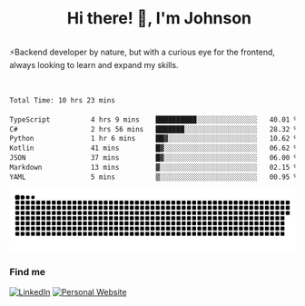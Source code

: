<div id="user-content-toc">
  <ul align="center">
    <summary><h1 style="display: inline-block">Hi there! 👋, I'm Johnson</h1></summary>
  </ul>
</div>

⚡Backend developer by nature, but with a curious eye for the frontend, always looking to learn and expand my skills.

<br>


<!--START_SECTION:waka-->

```txt
Total Time: 10 hrs 23 mins

TypeScript          4 hrs 9 mins    ██████████░░░░░░░░░░░░░░░   40.01 %
C#                  2 hrs 56 mins   ███████░░░░░░░░░░░░░░░░░░   28.32 %
Python              1 hr 6 mins     ██▓░░░░░░░░░░░░░░░░░░░░░░   10.62 %
Kotlin              41 mins         █▓░░░░░░░░░░░░░░░░░░░░░░░   06.62 %
JSON                37 mins         █▓░░░░░░░░░░░░░░░░░░░░░░░   06.00 %
Markdown            13 mins         ▓░░░░░░░░░░░░░░░░░░░░░░░░   02.15 %
YAML                5 mins          ▒░░░░░░░░░░░░░░░░░░░░░░░░   00.95 %
```

<!--END_SECTION:waka-->

<picture>
  <source  srcset="https://github.com/joshwambere/joshwambere/blob/output/github-contribution-grid-snake-dark.svg?palette=github-dark">
  <source  srcset="https://github.com/joshwambere/joshwambere/blob/output/github-contribution-grid-snake.svg">
  <img alt="github contribution grid snake animation" src="https://github.com/joshwambere/joshwambere/blob/output/github-contribution-grid-snake.svg">
</picture>

### Find me
<a href="https://www.linkedin.com/in/dusabe-johnson" target="_blank"><img src="https://img.shields.io/badge/LinkedIn-%230077B5.svg?&style=flat&logo=linkedin&logoColor=white" alt="LinkedIn"></a>
‎‎ [![Personal Website](https://img.shields.io/badge/visit-Johnsonis.me-blue)](https://johnsonis.me/)
